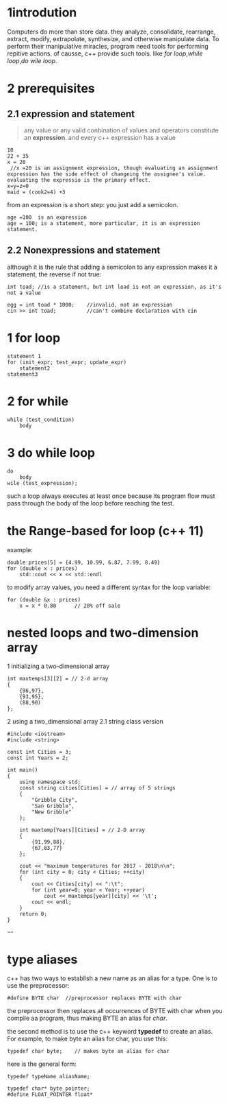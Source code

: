 # 1introdution
Computers do more than store data. they analyze, consolidate, rearrange, extract, modify, extrapolate, synthesize, and otherwise manipulate data. To perform their manipulative miracles, program need tools for performing repitive actions. of causse, c++ provide such tools. like *for loop*,*while loop*,*do wile loop*.



# 2 prerequisites
## 2.1 expression and statement
> any value or any valid conbination of values and operators constitute an **expression**. and every c++ expression has a value

~~~
10
22 + 35
x = 20 
 //x =20 is an assignment expression, though evaluating an assignment expression has the side effect of changeing the assignee's value. evaluating the expressio is the primary effect.
x=y=z=0
maid = (cook2=4) +3
~~~

from an expression is a short step: you just add a semicolon.
~~~
age =100  is an expression
age = 100; is a statement, more particular, it is an expression statement.
~~~

## 2.2 Nonexpressions and statement
although it is the rule that adding a semicolon to any expression makes it a statement, the reverse if not true:
~~~
int toad; //is a statement, but int load is not an expression, as it's not a value

egg = int toad * 1000;    //invalid, not an expression
cin >> int toad;          //can't combine declaration with cin
~~~

# 1 for loop
~~~
statement 1
for (init_expr; test_expr; update_expr)
    statement2
statement3
~~~

# 2 for while

~~~
while (test_condition)
    body
~~~

# 3 do while loop
~~~
do
    body
wile (test_expression);
~~~
such a loop always executes at least once because its program flow must pass through the body of the loop before reaching the test.


# the Range-based for loop (c++ 11)
example:
~~~
double prices[5] = {4.99, 10.99, 6.87, 7.99, 8.49}
for (double x : prices)
    std::cout << x << std::endl
~~~

to modify array values, you need a different syntax for the loop variable:
~~~
for (double &x : prices)
    x = x * 0.80      // 20% off sale
~~~
# nested loops and two-dimension array
1 initializing a two-dimensional array
~~~
int maxtemps[3][2] = // 2-d array
{
    {96,97},
    {93,95},
    (88,90)
};
~~~

2 using a two_dimensional array
2.1 string class version
~~~
#include <iostream>
#include <string>

const int Cities = 3;
const int Years = 2;

int main()
{
    using namespace std;
    const string cities[Cities] = // array of 5 strings
    {
        "Gribble City",
        "San Gribble",
        "New Gribble"
    };
    
    int maxtemp[Years][Cities] = // 2-D array
    {
        {91,99,88},
        {67,83,77}
    };
    
    cout << "maximum temperatures for 2017 - 2018\n\n";
    for (int city = 0; city < Cities; ++city)
    {
        cout << Cities[city] << ":\t";
        for (int year=0; year < Year; ++year)
            cout << maxtemps[year][city] << '\t';
        cout << endl;
    }
    return 0;
}
~~~

~~~
~~
~~~

# type aliases
c++ has two ways to establish a new name as an alias for a type. One is to use the preprocessor:
~~~
#define BYTE char  //preprocessor replaces BYTE with char
~~~
the preprocessor then replaces all occurrences of BYTE with char when you compile aa program, thus making BYTE an alias for *char*.

the second method is to use the c++ keyword **typedef** to create an alias. For example, to make byte an alias for char, you use this:
~~~
typedef char byte;    // makes byte an alias for char
~~~
here is the general form:
~~~
typedef typeName aliasName;
~~~

~~~
typedef char* byte_pointer;
#define FLOAT_POINTER float*
~~~

